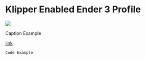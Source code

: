 # Klipper Enabled Ender 3 Profile

![](../images/CHANGEME.png)
  <figcaption>Caption Example</figcaption>

[link](LINKGOESHERE)
```
Code Example
```
